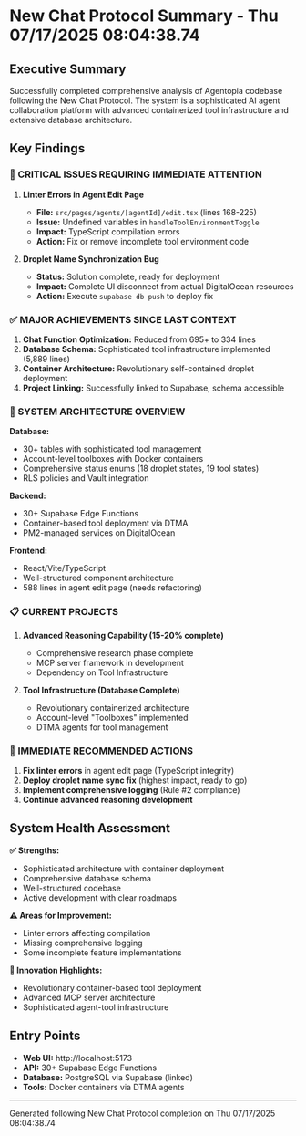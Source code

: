 # New Chat Protocol Summary - Thu 07/17/2025 08:04:38.74

## Executive Summary

Successfully completed comprehensive analysis of Agentopia codebase following the New Chat Protocol. The system is a sophisticated AI agent collaboration platform with advanced containerized tool infrastructure and extensive database architecture.

## Key Findings

### 🚨 CRITICAL ISSUES REQUIRING IMMEDIATE ATTENTION

1. **Linter Errors in Agent Edit Page** 
   - **File:** `src/pages/agents/[agentId]/edit.tsx` (lines 168-225)
   - **Issue:** Undefined variables in `handleToolEnvironmentToggle`
   - **Impact:** TypeScript compilation errors
   - **Action:** Fix or remove incomplete tool environment code

2. **Droplet Name Synchronization Bug** 
   - **Status:** Solution complete, ready for deployment
   - **Impact:** Complete UI disconnect from actual DigitalOcean resources
   - **Action:** Execute `supabase db push` to deploy fix

### ✅ MAJOR ACHIEVEMENTS SINCE LAST CONTEXT

1. **Chat Function Optimization:** Reduced from 695+ to 334 lines
2. **Database Schema:** Sophisticated tool infrastructure implemented (5,889 lines)
3. **Container Architecture:** Revolutionary self-contained droplet deployment
4. **Project Linking:** Successfully linked to Supabase, schema accessible

### 🔧 SYSTEM ARCHITECTURE OVERVIEW

**Database:**
- 30+ tables with sophisticated tool management
- Account-level toolboxes with Docker containers
- Comprehensive status enums (18 droplet states, 19 tool states)
- RLS policies and Vault integration

**Backend:**
- 30+ Supabase Edge Functions
- Container-based tool deployment via DTMA
- PM2-managed services on DigitalOcean

**Frontend:**
- React/Vite/TypeScript
- Well-structured component architecture
- 588 lines in agent edit page (needs refactoring)

### 📋 CURRENT PROJECTS

1. **Advanced Reasoning Capability (15-20% complete)**
   - Comprehensive research phase complete
   - MCP server framework in development
   - Dependency on Tool Infrastructure

2. **Tool Infrastructure (Database Complete)**
   - Revolutionary containerized architecture
   - Account-level "Toolboxes" implemented
   - DTMA agents for tool management

### 🎯 IMMEDIATE RECOMMENDED ACTIONS

1. **Fix linter errors** in agent edit page (TypeScript integrity)
2. **Deploy droplet name sync fix** (highest impact, ready to go)
3. **Implement comprehensive logging** (Rule #2 compliance)
4. **Continue advanced reasoning development**

## System Health Assessment

**✅ Strengths:**
- Sophisticated architecture with container deployment
- Comprehensive database schema
- Well-structured codebase
- Active development with clear roadmaps

**⚠️ Areas for Improvement:**
- Linter errors affecting compilation
- Missing comprehensive logging
- Some incomplete feature implementations

**🚀 Innovation Highlights:**
- Revolutionary container-based tool deployment
- Advanced MCP server architecture
- Sophisticated agent-tool infrastructure

## Entry Points
- **Web UI:** http://localhost:5173
- **API:** 30+ Supabase Edge Functions
- **Database:** PostgreSQL via Supabase (linked)
- **Tools:** Docker containers via DTMA agents

---
Generated following New Chat Protocol completion on Thu 07/17/2025 08:04:38.74 
